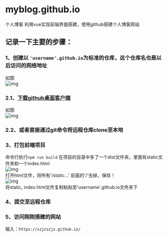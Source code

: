 # myblog.github.io
个人博客  利用vue实现前端界面搭建，使用github搭建个人博客网站
## 记录一下主要的步骤：  
### 1、创建以 `'username'.github.io`为标准的仓库，这个仓库名也是以后访问的网络地址  
如图  
![img]()  
### 2.1、[下载github桌面客户端](https://desktop.github.com/)  
如图  
![img]()  
### 2.2、或者直接通过git命令将远程仓库clone至本地  

### 3、打包前端项目  
命令行执行`npm run build` 在项目的目录中多了一个dist文件夹，里面有static文件夹和一个index.html  
![img]()  
打开html文件，将所有'/static...' 前面的'/'去掉，保存！  
![img]()  
将static, index.html文件复制粘贴至'username'.github.io文件夹下  
### 4、提交至远程仓库
### 5、访问刚刚搭建的网站  
输入：`https://szjzszjz.github.io/`  
